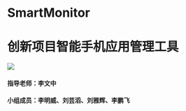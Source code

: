 # SmartMonitor
# 创新项目智能手机应用管理工具

![](https://github.com/smshen/MarkdownPhotos/blob/master/Res/test.jpg)

#### 指导老师：李文中
#### 小组成员：李明威、刘芸滔、刘雅辉、李鹏飞
